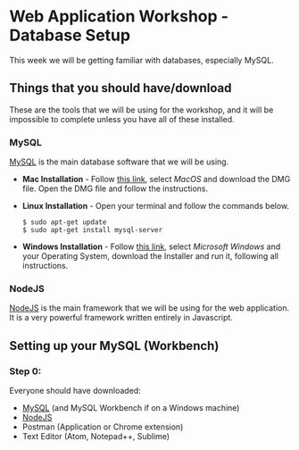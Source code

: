 # Web Application Workshop - Database Setup

This week we will be getting familiar with databases, especially MySQL.

## Things that you should have/download

These are the tools that we will be using for the workshop, and it will be impossible to complete unless you have all of these installed.

### MySQL
[MySQL][mysql] is the main database software that we will be using.

* **Mac Installation** - Follow [this link][mysql-mac], select *MacOS* and download the DMG file. Open the DMG file and follow the instructions.

* **Linux Installation** - Open your terminal and follow the commands below.
    ```
    $ sudo apt-get update
    $ sudo apt-get install mysql-server
    ```

* **Windows Installation** - Follow [this link][mysql-windows], select *Microsoft Windows* and your Operating System, download the Installer and run it, following all instructions.

### NodeJS
[NodeJS][node] is the main framework that we will be using for the web application. It is a very powerful framework written entirely in Javascript.

## Setting up your MySQL (Workbench)

### Step 0:
Everyone should have downloaded:
* [MySQL][mysql] (and MySQL Workbench if on a Windows machine)
* [NodeJS][node]
* Postman (Application or Chrome extension)
* Text Editor (Atom, Notepad++, Sublime)



[mysql]: https://www.mysql.com/
[mysql-mac]: https://dev.mysql.com/downloads/mysql/
[mysql-windows]: http://dev.mysql.com/downloads/installer/
[node]: https://nodejs.org/en/
